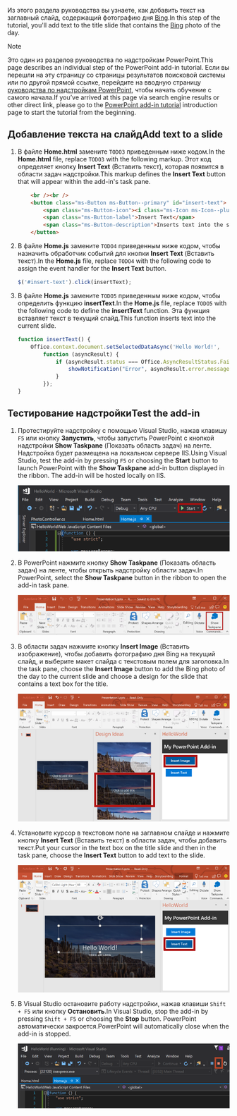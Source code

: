 <span data-ttu-id="7d210-101">Из этого раздела руководства вы узнаете, как добавить текст на заглавный слайд, содержащий фотографию дня [Bing](https://www.bing.com).</span><span class="sxs-lookup"><span data-stu-id="7d210-101">In this step of the tutorial, you'll add text to the title slide that contains the [Bing](https://www.bing.com) photo of the day.</span></span>

> [!NOTE]
> <span data-ttu-id="7d210-102">Это один из разделов руководства по надстройкам PowerPoint.</span><span class="sxs-lookup"><span data-stu-id="7d210-102">This page describes an individual step of the PowerPoint add-in tutorial.</span></span> <span data-ttu-id="7d210-103">Если вы перешли на эту страницу со страницы результатов поисковой системы или по другой прямой ссылке, перейдите на вводную страницу [руководства по надстройкам PowerPoint](../tutorials/powerpoint-tutorial.yml), чтобы начать обучение с самого начала.</span><span class="sxs-lookup"><span data-stu-id="7d210-103">If you’ve arrived at this page via search engine results or other direct link, please go to the [PowerPoint add-in tutorial](../tutorials/powerpoint-tutorial.yml) introduction page to start the tutorial from the beginning.</span></span>

## <a name="add-text-to-a-slide"></a><span data-ttu-id="7d210-104">Добавление текста на слайд</span><span class="sxs-lookup"><span data-stu-id="7d210-104">Add text to a slide</span></span> 

1. <span data-ttu-id="7d210-105">В файле **Home.html** замените `TODO3` приведенным ниже кодом.</span><span class="sxs-lookup"><span data-stu-id="7d210-105">In the **Home.html** file, replace `TODO3` with the following markup.</span></span> <span data-ttu-id="7d210-106">Этот код определяет кнопку **Insert Text** (Вставить текст), которая появится в области задач надстройки.</span><span class="sxs-lookup"><span data-stu-id="7d210-106">This markup defines the **Insert Text** button that will appear within the add-in's task pane.</span></span>

    ```html
        <br /><br />
        <button class="ms-Button ms-Button--primary" id="insert-text">
            <span class="ms-Button-icon"><i class="ms-Icon ms-Icon--plus"></i></span>
            <span class="ms-Button-label">Insert Text</span>
            <span class="ms-Button-description">Inserts text into the slide.</span>
        </button>
    ```

2. <span data-ttu-id="7d210-107">В файле **Home.js** замените `TODO4` приведенным ниже кодом, чтобы назначить обработчик событий для кнопки **Insert Text** (Вставить текст).</span><span class="sxs-lookup"><span data-stu-id="7d210-107">In the **Home.js** file, replace `TODO4` with the following code to assign the event handler for the **Insert Text** button.</span></span>

    ```js
    $('#insert-text').click(insertText);
    ```

3. <span data-ttu-id="7d210-108">В файле **Home.js** замените `TODO5` приведенным ниже кодом, чтобы определить функцию **insertText**.</span><span class="sxs-lookup"><span data-stu-id="7d210-108">In the **Home.js** file, replace `TODO5` with the following code to define the **insertText** function.</span></span> <span data-ttu-id="7d210-109">Эта функция вставляет текст в текущий слайд.</span><span class="sxs-lookup"><span data-stu-id="7d210-109">This function inserts text into the current slide.</span></span>

    ```js
    function insertText() {
        Office.context.document.setSelectedDataAsync('Hello World!',
            function (asyncResult) {
                if (asyncResult.status === Office.AsyncResultStatus.Failed) {
                    showNotification("Error", asyncResult.error.message);
                }
            });
    }
    ```

## <a name="test-the-add-in"></a><span data-ttu-id="7d210-110">Тестирование надстройки</span><span class="sxs-lookup"><span data-stu-id="7d210-110">Test the add-in</span></span>

1. <span data-ttu-id="7d210-p104">Протестируйте надстройку с помощью Visual Studio, нажав клавишу `F5` или кнопку **Запустить**, чтобы запустить PowerPoint с кнопкой надстройки **Show Taskpane** (Показать область задач) на ленте. Надстройка будет размещена на локальном сервере IIS.</span><span class="sxs-lookup"><span data-stu-id="7d210-p104">Using Visual Studio, test the add-in by pressing `F5` or choosing the **Start** button to launch PowerPoint with the **Show Taskpane** add-in button displayed in the ribbon. The add-in will be hosted locally on IIS.</span></span>

    ![Снимок экрана: Visual Studio с выделенной кнопкой "Запустить"](../images/powerpoint-tutorial-start.png)

2. <span data-ttu-id="7d210-114">В PowerPoint нажмите кнопку **Show Taskpane** (Показать область задач) на ленте, чтобы открыть надстройку области задач.</span><span class="sxs-lookup"><span data-stu-id="7d210-114">In PowerPoint, select the **Show Taskpane** button in the ribbon to open the add-in task pane.</span></span>

    ![Снимок экрана: Visual Studio с выделенной кнопкой "Show Taskpane" (Показать область задач) на ленте "Главная"](../images/powerpoint-tutorial-show-taskpane-button.png)

3. <span data-ttu-id="7d210-116">В области задач нажмите кнопку **Insert Image** (Вставить изображение), чтобы добавить фотографию дня Bing на текущий слайд, и выберите макет слайда с текстовым полем для заголовка.</span><span class="sxs-lookup"><span data-stu-id="7d210-116">In the task pane, choose the **Insert Image** button to add the Bing photo of the day to the current slide and choose a design for the slide that contains a text box for the title.</span></span>

    ![Снимок экрана: надстройка PowerPoint с выделенной кнопкой "Insert Image" (Вставить изображение)](../images/powerpoint-tutorial-insert-image-slide-design.png)

4. <span data-ttu-id="7d210-118">Установите курсор в текстовом поле на заглавном слайде и нажмите кнопку **Insert Text** (Вставить текст) в области задач, чтобы добавить текст.</span><span class="sxs-lookup"><span data-stu-id="7d210-118">Put your cursor in the text box on the title slide and then in the task pane, choose the **Insert Text** button to add text to the slide.</span></span>

    ![Снимок экрана: надстройка PowerPoint с выделенной кнопкой "Insert Text" (Вставить текст)](../images/powerpoint-tutorial-insert-text.png)


5. <span data-ttu-id="7d210-120">В Visual Studio остановите работу надстройки, нажав клавиши `Shift + F5` или кнопку **Остановить**.</span><span class="sxs-lookup"><span data-stu-id="7d210-120">In Visual Studio, stop the add-in by pressing `Shift + F5` or choosing the **Stop** button.</span></span> <span data-ttu-id="7d210-121">PowerPoint автоматически закроется.</span><span class="sxs-lookup"><span data-stu-id="7d210-121">PowerPoint will automatically close when the add-in is stopped.</span></span>

    ![Снимок экрана: Visual Studio с выделенной кнопкой "Остановить"](../images/powerpoint-tutorial-stop.png)